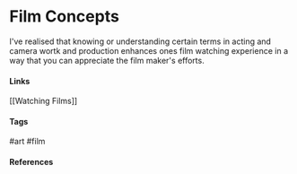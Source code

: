 # Film Concepts
I've realised that knowing or understanding certain terms in acting and camera wortk and production enhances ones film watching experience in a way that you can appreciate the film maker's efforts.

#### Links
[[Watching Films]]
#### Tags
#art
#film
#### References

